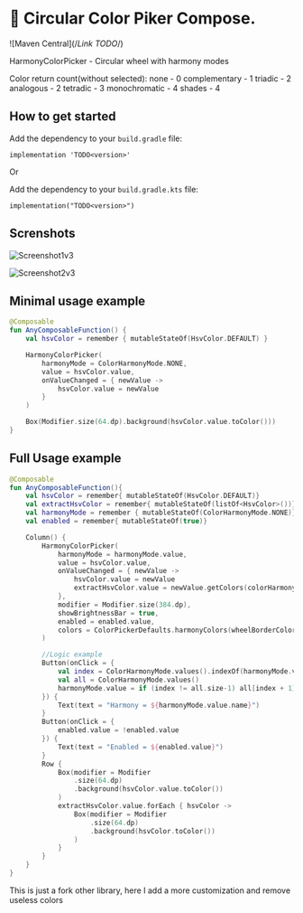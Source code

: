 #  🎨 Circular Color Piker Compose.

![Maven Central](/*Link TODO*/)

HarmonyColorPicker - Circular wheel with harmony modes

Color return count(without selected): 
none - 0
complementary - 1
triadic - 2
analogous - 2
tetradic - 3
monochromatic - 4
shades - 4

## How to get started

Add the dependency to your `build.gradle` file:
```
implementation 'TODO<version>'
```
Or

Add the dependency to your `build.gradle.kts` file:
```
implementation("TODO<version>")
```

## Screnshots

![Screenshot1v3](https://github.com/HonyaDew/circular-color-picker-compose/assets/116727132/f0def2ea-95fb-43df-b70f-68a4735386b3)

![Screenshot2v3](https://github.com/HonyaDew/circular-color-picker-compose/assets/116727132/90465552-17a8-4a76-850d-83f61439b756)

## Minimal usage example

```kotlin
@Composable
fun AnyComposableFunction() {
    val hsvColor = remember { mutableStateOf(HsvColor.DEFAULT) }

    HarmonyColorPicker(
        harmonyMode = ColorHarmonyMode.NONE,
        value = hsvColor.value,
        onValueChanged = { newValue ->
            hsvColor.value = newValue
        }
    )

    Box(Modifier.size(64.dp).background(hsvColor.value.toColor()))
}
```

## Full Usage example

```kotlin
@Composable
fun AnyComposableFunction(){
    val hsvColor = remember{ mutableStateOf(HsvColor.DEFAULT)}
    val extractHsvColor = remember{ mutableStateOf(listOf<HsvColor>())}
    val harmonyMode = remember { mutableStateOf(ColorHarmonyMode.NONE)}
    val enabled = remember{ mutableStateOf(true)}

    Column() {
        HarmonyColorPicker(
            harmonyMode = harmonyMode.value,
            value = hsvColor.value,
            onValueChanged = { newValue ->
                hsvColor.value = newValue
                extractHsvColor.value = newValue.getColors(colorHarmonyMode = harmonyMode.value)
            },
            modifier = Modifier.size(384.dp),
            showBrightnessBar = true,
            enabled = enabled.value,
            colors = ColorPickerDefaults.harmonyColors(wheelBorderColor = Color.Black)
        )

        //Logic example
        Button(onClick = {
            val index = ColorHarmonyMode.values().indexOf(harmonyMode.value)
            val all = ColorHarmonyMode.values()
            harmonyMode.value = if (index != all.size-1) all[index + 1] else all[0]
        }) {
            Text(text = "Harmony = ${harmonyMode.value.name}")
        }
        Button(onClick = {
            enabled.value = !enabled.value
        }) {
            Text(text = "Enabled = ${enabled.value}")
        }
        Row {
            Box(modifier = Modifier
                .size(64.dp)
                .background(hsvColor.value.toColor())
            )
            extractHsvColor.value.forEach { hsvColor ->
                Box(modifier = Modifier
                    .size(64.dp)
                    .background(hsvColor.toColor())
                )
            }
        }
    }
}
```

This is just a fork other library, here I add a more customization and remove useless colors
